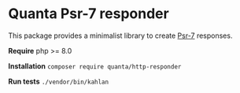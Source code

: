 # Quanta Psr-7 responder

This package provides a minimalist library to create [Psr-7](https://www.php-fig.org/psr/psr-7/) responses.

**Require** php >= 8.0

**Installation** `composer require quanta/http-responder`

**Run tests** `./vendor/bin/kahlan`
